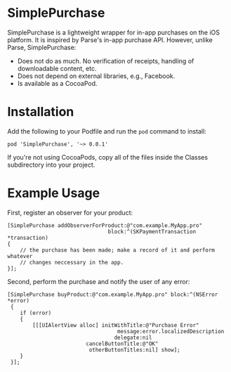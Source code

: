 SimplePurchase
==============

SimplePurchase is a lightweight wrapper for in-app purchases on the iOS
platform.  It is inspired by Parse's in-app purchase API.  However, unlike
Parse, SimplePurchase:

* Does not do as much.  No verification of receipts, handling of downloadable
  content, etc.
* Does not depend on external libraries, e.g., Facebook.
* Is available as a CocoaPod.

Installation
============

Add the following to your Podfile and run the `pod` command to install:

    pod 'SimplePurchase', '~> 0.0.1'

If you're not using CocoaPods, copy all of the files inside the Classes
subdirectory into your project.

Example Usage
=============

First, register an observer for your product:

    [SimplePurchase addObserverForProduct:@"com.example.MyApp.pro"
                                    block:^(SKPaymentTransaction *transaction)
    {
        // the purchase has been made; make a record of it and perform whatever
        // changes neccessary in the app.
    }];

Second, perform the purchase and notify the user of any error:

    [SimplePurchase buyProduct:@"com.example.MyApp.pro" block:^(NSError *error)
     {
        if (error)
        {
            [[[UIAlertView alloc] initWithTitle:@"Purchase Error"
                                       message:error.localizedDescription
                                      delegate:nil
                             cancelButtonTitle:@"OK"
                              otherButtonTitles:nil] show];
        }
     }];
